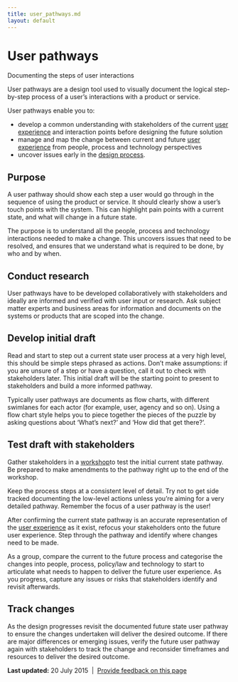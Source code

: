 ```yaml
---
title: user_pathways.md
layout: default
---
```

User pathways
=============

Documenting the steps of user interactions

User pathways are a design tool used to visually document the logical step-by-step process of a user’s interactions with a product or service.

User pathways enable you to:

-   develop a common understanding with stakeholders of the current [user experience](../../node/user_research.md) and interaction points before designing the future solution
-   manage and map the change between current and future [user experience](../../node/user_research.md) from people, process and technology perspectives
-   uncover issues early in the [design process](../../node/service_design_process.md).

Purpose
-------

A user pathway should show each step a user would go through in the sequence of using the product or service. It should clearly show a user’s touch points with the system. This can highlight pain points with a current state, and what will change in a future state.

The purpose is to understand all the people, process and technology interactions needed to make a change. This uncovers issues that need to be resolved, and ensures that we understand what is required to be done, by who and by when.

Conduct research
----------------

User pathways have to be developed collaboratively with stakeholders and ideally are informed and verified with user input or research. Ask subject matter experts and business areas for information and documents on the systems or products that are scoped into the change.

Develop initial draft
---------------------

Read and start to step out a current state user process at a very high level, this should be simple steps phrased as actions. Don’t make assumptions: if you are unsure of a step or have a question, call it out to check with stakeholders later. This initial draft will be the starting point to present to stakeholders and build a more informed pathway.

Typically user pathways are documents as flow charts, with different swimlanes for each actor (for example, user, agency and so on). Using a flow chart style helps you to piece together the pieces of the puzzle by asking questions about ‘What’s next?’ and ‘How did that get there?’.

Test draft with stakeholders
----------------------------

Gather stakeholders in a [workshop](../../node/workshops.md)to test the initial current state pathway. Be prepared to make amendments to the pathway right up to the end of the workshop.

Keep the process steps at a consistent level of detail. Try not to get side tracked documenting the low-level actions unless you’re aiming for a very detailed pathway. Remember the focus of a user pathway is the user!

After confirming the current state pathway is an accurate representation of the [user experience](../../node/user_research.md) as it exist, refocus your stakeholders onto the future user experience. Step through the pathway and identify where changes need to be made.

As a group, compare the current to the future process and categorise the changes into people, process, policy/law and technology to start to articulate what needs to happen to deliver the future user experience. As you progress, capture any issues or risks that stakeholders identify and revisit afterwards.

Track changes
-------------

As the design progresses revisit the documented future state user pathway to ensure the changes undertaken will deliver the desired outcome. If there are major differences or emerging issues, verify the future user pathway again with stakeholders to track the change and reconsider timeframes and resources to deliver the desired outcome.

**Last updated:** 20 July 2015  |  [Provide feedback on this page](../../feedback%3Furl_from=Userresearch-Userpathways.html)

